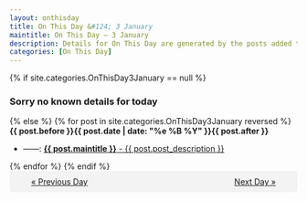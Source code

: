 ```yaml
---
layout: onthisday
title: On This Day &#124; 3 January
maintitle: On This Day — 3 January
description: Details for On This Day are generated by the posts added to the website so the content is subject to changes/updates over time.
categories: [On This Day]
---
```


{% if site.categories.OnThisDay3January == null %}
<h3>Sorry no known details for today</h3>
{% else %}
{% for post in site.categories.OnThisDay3January reversed %}
<strong>{{ post.before }}{{ post.date | date: "%e %B %Y" }}{{ post.after }}</strong>
<ul>
<li> ——: <a class="{{ post.class }}" href="{{ post.url }}"><strong>{{ post.maintitle }}</strong> - {{ post.post_description }}</a></li>
</ul>
{% endfor %}
{% endif %}

<div style="background-color: #f3f3f3; padding: 10px; border-radius: 5px; text-align: center; display: flex; justify-content: space-evenly;">
<a href="/onthisday/01/01-02">« Previous Day</a>
<span style="visibility:hidden;">[ Visit Leap Year February 29 ]</span>
<a href="/onthisday/01/01-04">Next Day »</a>
</div>
